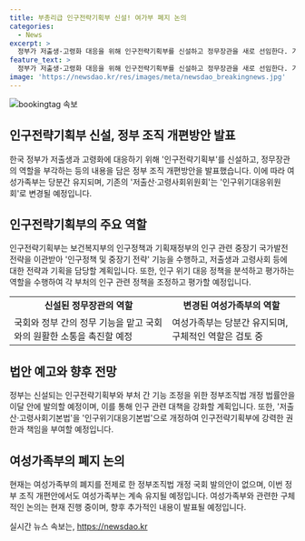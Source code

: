 ```yaml
---
title: 부총리급 인구전략기획부 신설! 여가부 폐지 논의
categories:
  - News
excerpt: >
  정부가 저출생·고령화 대응을 위해 인구전략기획부를 신설하고 정무장관을 새로 선임한다. 기존의 여성가족부는 그대로 유지되지만, 인구전략기획부는 인구정책과 중장기 전략 기능을 담당하며, 정책 평가와 예산 조정을 수행할 예정이다. 또한, 저출산·고령사회위원회의 역할을 대체하고 인구위기대응기본법을 통해 강력한 컨트롤타워 역할을 할 것으로 예상되고 있다. 정무장관은 국회와의 소통을 강화하며 여성가족부의 폐지는 이번 정부조직 개편안에는 포함되지 않았다. (150자)
feature_text: >
  정부가 저출생·고령화 대응을 위해 인구전략기획부를 신설하고 정무장관을 새로 선임한다. 기존의 여성가족부는 그대로 유지되지만, 인구전략기획부는 인구정책과 중장기 전략 기능을 담당하며, 정책 평가와 예산 조정을 수행할 예정이다. 또한, 저출산·고령사회위원회의 역할을 대체하고 인구위기대응기본법을 통해 강력한 컨트롤타워 역할을 할 것으로 예상되고 있다. 정무장관은 국회와의 소통을 강화하며 여성가족부의 폐지는 이번 정부조직 개편안에는 포함되지 않았다. (150자)
image: 'https://newsdao.kr/res/images/meta/newsdao_breakingnews.jpg'
---
```


<p><img src="https://newsdao.kr/res/images/meta/newsdao_breakingnews.jpg" alt="bookingtag 속보" /></p>

<h2 data-ke-size="size26">인구전략기획부 신설, 정부 조직 개편방안 발표</h2>

<p data-ke-size="size16">한국 정부가 저출생과 고령화에 대응하기 위해 '인구전략기획부'를 신설하고, 정무장관의 역할을 부각하는 등의 내용을 담은 정부 조직 개편방안을 발표했습니다. 이에 따라 여성가족부는 당분간 유지되며, 기존의 '저출산·고령사회위원회'는 '인구위기대응위원회'로 변경될 예정입니다.</p>

<h2 data-ke-size="size26">인구전략기획부의 주요 역할</h2>

<p data-ke-size="size16">인구전략기획부는 보건복지부의 인구정책과 기획재정부의 인구 관련 중장기 국가발전전략을 이관받아 '인구정책 및 중장기 전략' 기능을 수행하고, 저출생과 고령사회 등에 대한 전략과 기획을 담당할 계획입니다. 또한, 인구 위기 대응 정책을 분석하고 평가하는 역할을 수행하여 각 부처의 인구 관련 정책을 조정하고 평가할 예정입니다.</p>

<table style="width: 100%;">
    <tbody>
        <tr>
            <td style="text-align: center; height: 17px;"><b>신설된 정무장관의 역할</b></td>
            <td style="text-align: center; height: 17px;"><b>변경된 여성가족부의 역할</b></td>
        </tr>
        <tr>
            <td style="text-align: left;">국회와 정부 간의 정무 기능을 맡고 국회와의 원활한 소통을 촉진할 예정</td>
            <td style="text-align: left;">여성가족부는 당분간 유지되며, 구체적인 역할은 검토 중</td>
        </tr>
    </tbody>
</table>

<h2 data-ke-size="size26">법안 예고와 향후 전망</h2>

<p data-ke-size="size16">정부는 신설되는 인구전략기획부와 부처 간 기능 조정을 위한 정부조직법 개정 법률안을 이달 안에 발의할 예정이며, 이를 통해 인구 관련 대책을 강화할 계획입니다. 또한, '저출산·고령사회기본법'을 '인구위기대응기본법'으로 개정하여 인구전략기획부에 강력한 권한과 책임을 부여할 예정입니다.</p>

<h2 data-ke-size="size26">여성가족부의 폐지 논의</h2>

<p data-ke-size="size16">현재는 여성가족부의 폐지를 전제로 한 정부조직법 개정 국회 발의안이 없으며, 이번 정부 조직 개편안에서도 여성가족부는 계속 유지될 예정입니다. 여성가족부와 관련한 구체적인 논의는 현재 진행 중이며, 향후 추가적인 내용이 발표될 예정입니다.</p>
실시간 뉴스 속보는, <a href="https://newsdao.kr" rel="dofollow">https://newsdao.kr</a>


